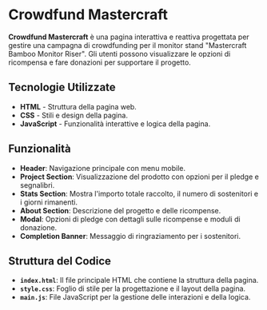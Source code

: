 # Crowdfund Mastercraft

**Crowdfund Mastercraft** è una pagina interattiva e reattiva progettata per gestire una campagna di crowdfunding per il monitor stand "Mastercraft Bamboo Monitor Riser". Gli utenti possono visualizzare le opzioni di ricompensa e fare donazioni per supportare il progetto.

## Tecnologie Utilizzate

- **HTML** - Struttura della pagina web.
- **CSS** - Stili e design della pagina.
- **JavaScript** - Funzionalità interattive e logica della pagina.

## Funzionalità

- **Header**: Navigazione principale con menu mobile.
- **Project Section**: Visualizzazione del prodotto con opzioni per il pledge e segnalibri.
- **Stats Section**: Mostra l'importo totale raccolto, il numero di sostenitori e i giorni rimanenti.
- **About Section**: Descrizione del progetto e delle ricompense.
- **Modal**: Opzioni di pledge con dettagli sulle ricompense e moduli di donazione.
- **Completion Banner**: Messaggio di ringraziamento per i sostenitori.

## Struttura del Codice

- **`index.html`**: Il file principale HTML che contiene la struttura della pagina.
- **`style.css`**: Foglio di stile per la progettazione e il layout della pagina.
- **`main.js`**: File JavaScript per la gestione delle interazioni e della logica.
